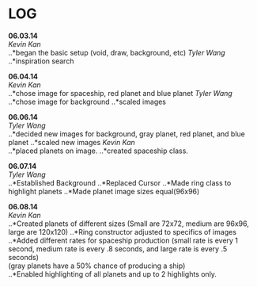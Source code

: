 LOG
===

**06.03.14**<br>
*Kevin Kan* <br>
..*began the basic setup (void, draw, background, etc)
*Tyler Wang* 
..*inspiration search

**06.04.14**<br>
*Kevin Kan* <br>
..*chose image for spaceship, red planet and blue planet
*Tyler Wang* <br>
..*chose image for background
..*scaled images

**06.06.14**<br>
*Tyler Wang* <br>
..*decided new images for background, gray planet, red planet, and blue planet
..*scaled new images
*Kevin Kan* <br>
..*placed planets on image.
..*created spaceship class.

**06.07.14**<br>
*Tyler Wang* <br>
..*Established Background
..*Replaced Cursor
..*Made ring class to highlight planets
..*Made planet image sizes equal(96x96)

**06.08.14**<br>
*Kevin Kan* <br>
..*Created planets of different sizes (Small are 72x72, medium are 96x96, large are  120x120)
..*Ring constructor adjusted to specifics of images
..*Added different rates for spaceship production
(small rate is every 1 second, medium rate is every .8 seconds, and large rate is every .5 seconds)<br>
(gray planets have a 50% chance of producing a ship)<br>
..*Enabled highlighting of all planets and up to 2 highlights only. 


